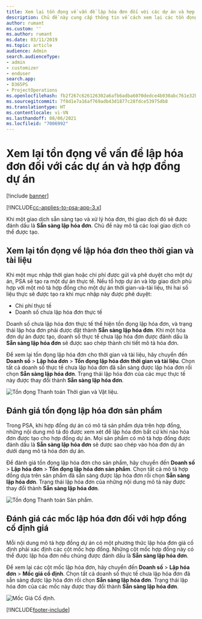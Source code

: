 ```yaml
---
title: Xem lại tồn đọng về vấn đề lập hóa đơn đối với các dự án và hợp đồng dự án
description: Chủ đề này cung cấp thông tin về cách xem lại các tồn đọng về thời gian, chi phí và sản phẩm, cũng như cách đánh dấu các mục này là sẵn sàng để lập hóa đơn.
author: rumant
ms.custom: ''
ms.author: rumant
ms.date: 03/11/2019
ms.topic: article
audience: Admin
search.audienceType:
- admin
- customizer
- enduser
search.app:
- D365PS
- ProjectOperations
ms.openlocfilehash: fb2f267c626126302a6afb6adba6070dedce4b030abc761e32b23df174d49ecb
ms.sourcegitcommit: 7f8d1e7a16af769adb43d1877c28fdce53975db8
ms.translationtype: HT
ms.contentlocale: vi-VN
ms.lasthandoff: 08/06/2021
ms.locfileid: "7006992"
---
```

# <a name="review-the-invoicing-backlog-on-projects-and-project-contracts"></a>Xem lại tồn đọng về vấn đề lập hóa đơn đối với các dự án và hợp đồng dự án

[!include [banner](../includes/psa-now-project-operations.md)]

[!INCLUDE[cc-applies-to-psa-app-3.x](../includes/cc-applies-to-psa-app-3x.md)]

Khi một giao dịch sẵn sàng tạo và xử lý hóa đơn, thì giao dịch đó sẽ được đánh dấu là **Sẵn sàng lập hóa đơn**. Chủ đề này mô tả các loại giao dịch có thể được tạo.

## <a name="review-the-time-and-material-billing-backlog"></a>Xem lại tồn đọng về lập hóa đơn theo thời gian và tài liệu

Khi một mục nhập thời gian hoặc chi phí được gửi và phê duyệt cho một dự án, PSA sẽ tạo ra một dự án thực tế. Nếu tổ hợp dự án và lớp giao dịch phù hợp với một mô tả hợp đồng cho một dự án thời gian-và-tài liệu, thì hai số liệu thực sẽ được tạo ra khi mục nhập này được phê duyệt:

- Chi phí thực tế 
- Doanh số chưa lập hóa đơn thực tế

Doanh số chưa lập hóa đơn thực tế thể hiện tồn đọng lập hóa đơn, và trạng thái lập hóa đơn phải được đặt thành **Sẵn sàng lập hóa đơn**. Khi một hóa đơn dự án được tạo, doanh số thực tế chưa lập hóa đơn được đánh dấu là **Sẵn sàng lập hóa đơn** sẽ được sao chép thành chi tiết mô tả hóa đơn.

Để xem lại tồn đọng lập hóa đơn cho thời gian và tài liệu, hãy chuyển đến **Doanh số** \> **Lập hóa đơn** \> **Tồn đọng lập hóa đơn thời gian và tài liệu**. Chọn tất cả doanh số thực tế chưa lập hóa đơn đã sẵn sàng được lập hóa đơn rồi chọn **Sẵn sàng lập hóa đơn**. Trạng thái lập hóa đơn của các mục thực tế này được thay đổi thành **Sẵn sàng lập hóa đơn**.

![Tồn đọng Thanh toán Thời gian và Vật liệu.](media/TMBacklog.png)

## <a name="review-the-product-billing-backlog"></a>Đánh giá tồn đọng lập hóa đơn sản phẩm

Trong PSA, khi hợp đồng dự án có mô tả sản phẩm dựa trên hợp đồng, những nội dung mô tả đó được xem xét để lập hóa đơn bất cứ khi nào hóa đơn được tạo cho hợp đồng dự án. Mọi sản phẩm có mô tả hợp đồng được đánh dấu là **Sẵn sàng lập hóa đơn** sẽ được sao chép vào hóa đơn dự án dưới dạng mô tả hóa đơn dự án.

Để đánh giá tồn đọng lập hóa đơn cho sản phẩm, hãy chuyển đến **Doanh số** \> **Lập hóa đơn** \> **Tồn đọng lập hóa đơn sản phẩm**. Chọn tất cả mô tả hợp đồng dựa trên sản phẩm đã sẵn sàng được lập hóa đơn rồi chọn **Sẵn sàng lập hóa đơn**. Trạng thái lập hóa đơn của những nội dung mô tả này được thay đổi thành **Sẵn sàng lập hóa đơn**.

![Tồn đọng Thanh toán Sản phẩm.](media/ProductBacklog.png)

## <a name="review-billing-milestones-on-fixed-price-contracts"></a>Đánh giá các mốc lập hóa đơn đối với hợp đồng cố định giá

Mỗi nội dung mô tả hợp đồng dự án có một phương thức lập hóa đơn giá cố định phải xác định các cột mốc hợp đồng. Những cột mốc hợp đồng này có thể được lập hóa đơn nếu chúng được đánh dấu là **Sẵn sàng lập hóa đơn**. 

Để xem lại các cột mốc lập hóa đơn, hãy chuyển đến **Doanh số** \> **Lập hóa đơn** \> **Mốc giá cố định**. Chọn tất cả doanh số thực tế chưa lập hóa đơn đã sẵn sàng được lập hóa đơn rồi chọn **Sẵn sàng lập hóa đơn**. Trạng thái lập hóa đơn của các mốc này được thay đổi thành **Sẵn sàng lập hóa đơn**.

![Mốc Giá Cố định.](media/FPBacklog.png)


[!INCLUDE[footer-include](../includes/footer-banner.md)]
